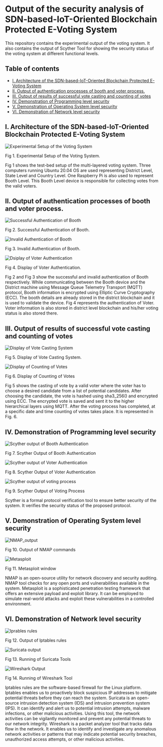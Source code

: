 # Output of the security analysis of SDN-based-IoT-Oriented Blockchain Protected E-Voting System

This repository contains the experimental output of the voting system. It also contains the output of Scyther Tool for showing the security status of the voting system at different functional levels.

## Table of contents
- [I. Architecture of the SDN-based-IoT-Oriented Blockchain Protected E-Voting System](#i-architecture-of-the-sdn-based-iot-oriented-blockchain-protected-e-voting-system)
- [II. Output of authentication processes of booth and voter process.](#ii-output-of-authentication-processes-of-booth-and-voter-process)
- [III. Output of results of successful vote casting and counting of votes](#iii-output-of-results-of-successful-vote-casting-and-counting-of-votes)
- [IV. Demonstration of Programming level security](#iv-demonstration-of-programming-level-security)
- [V. Demonstration of Operating System level security](#v-demonstration-of-operating-system-level-security)
- [VI. Demonstration of Network level security](#vi-demonstration-of-network-level-security)

## I. Architecture of the SDN-based-IoT-Oriented Blockchain Protected E-Voting System

![Experimental Setup of the Voting System](https://github.com/Indrason/SDN-based-IoT-Oriented-Blockchain-based-E-Voting-System/assets/26199016/e051704c-7d55-4ba7-8eab-87379e48435a)

Fig 1. Experimental Setup of the Voting System.

Fig 1 shows the test-bed setup of the multi-layered voting system. Three computers running Ubuntu 20.04 OS are used representing District Level, State Level and Country Level. One Raspberry Pi is also used to represent Booth Level. This Booth Level device is responsible for collecting votes from the valid voters.

## II. Output of authentication processes of booth and voter process.

![Successful Authentication of Booth](https://github.com/Indrason/SDN-based-IoT-Oriented-Blockchain-based-E-Voting-System/assets/26199016/f2f4f048-1bfa-4696-a324-7e11a1b491cd)

Fig 2. Successful Authentication of Booth.

![Invalid Authentication of Booth](https://github.com/Indrason/SDN-based-IoT-Oriented-Blockchain-based-E-Voting-System/assets/26199016/b527a68c-3e6f-486e-b7bf-8ce32d2d1933)

Fig 3. Invalid Authentication of Booth.

![Dsiplay of Voter Authentication](https://github.com/Indrason/SDN-based-IoT-Oriented-Blockchain-based-E-Voting-System/assets/26199016/2c8a9bbe-d20b-47d1-82fe-c6cebe81d52c)

Fig 4. Display of Voter Authentication.

Fig 2 and Fig 3 show the successful and invalid authentication of Booth respectively. While communicating between the Booth device and the District machine using Message Queue Telemetry Transport (MQTT) protocol, Booth information is encrypted using Elliptic Curve Cryptography (ECC). The booth details are already stored in the district blockchain and it is used to validate the device. Fig 4 represents the authentication of Voter. Voter information is also stored in district level blockchain and his/her voting status is also stored there.

## III. Output of results of successful vote casting and counting of votes

![Display of Vote Casting System](https://github.com/Indrason/SDN-based-IoT-Oriented-Blockchain-based-E-Voting-System/assets/26199016/a81146a5-8216-4608-9aab-4ab7ca132f6f)

Fig 5. Display of Vote Casting System.

![Display of Counting of Votes](https://github.com/Indrason/SDN-based-IoT-Oriented-Blockchain-based-E-Voting-System/assets/26199016/1b00b4dc-874b-4180-a11c-cb4b78b7130e)

Fig 6. Display of Counting of Votes

Fig 5 shows the casting of vote by a valid voter where the voter has to choose a desired candidate from a list of potential candidates. After choosing the candidate, the vote is hashed using sha3_256() and encrypted using ECC. The encrypted vote is saved and sent it to the higher hierarchical layers using MQTT. After the voting process has completed, at a specific date and time counting of votes takes place. It is represented in Fig. 6.

## IV. Demonstration of Programming level security

![Scyther output of Booth Authentication](https://github.com/Indrason/SDN-based-IoT-Oriented-Blockchain-based-E-Voting-System/assets/26199016/adbb429b-483c-4308-95d1-9547af5880c1)

Fig 7. Scyther Output of Booth Authentication

![Scyther output of Voter Authentication](https://github.com/Indrason/SDN-based-IoT-Oriented-Blockchain-based-E-Voting-System/assets/26199016/b2301f1e-59ec-4e5d-9e9d-9c8e1ecd3e0f)

Fig 8. Scyther Output of Voter Authentication

![Scyther output of voting process](https://github.com/Indrason/SDN-based-IoT-Oriented-Blockchain-based-E-Voting-System/assets/26199016/f59c6cba-5a54-4e0b-a1f6-669291b13a04)

Fig 9. Scyther Output of Voting Process

Scyther is a formal protocol verification tool to ensure better security of the system. It verifies the security status of the proposed protocol.

## V. Demonstration of Operating System level security

![NMAP_output](https://github.com/Indrason/SDN-based-IoT-Oriented-Blockchain-based-E-Voting-System/assets/26199016/d94e7b19-b666-4835-b471-9147fdad5edc)

Fig 10. Output of NMAP commands

![Metasploit](https://github.com/Indrason/SDN-based-IoT-Oriented-Blockchain-based-E-Voting-System/assets/26199016/5bdd68f0-8943-45d4-8a47-48f748af82a2)

Fig 11. Metasploit window

NMAP is an open-source utility for network discovery and security auditing. NMAP tool checks for any open ports and vulnerabilities available in the system. Metasploit is a sophisticated penetration testing framework that offers an extensive payload and exploit library. It can be employed to simulate real-world attacks and exploit these vulnerabilities in a controlled environment.

## VI. Demonstration of Network level security

![Iprables rules](https://github.com/Indrason/SDN-based-IoT-Oriented-Blockchain-based-E-Voting-System/assets/26199016/9191fe5d-9f80-44d6-b628-036578a645ef)

Fig 12. Output of Iptables rules

![Suricata output](https://github.com/Indrason/SDN-based-IoT-Oriented-Blockchain-based-E-Voting-System/assets/26199016/03a04f6a-9e56-4db5-aa6a-2e66dda4c107)

Fig 13. Running of Suricata Tools

![Wireshark Output](https://github.com/Indrason/SDN-based-IoT-Oriented-Blockchain-based-E-Voting-System/assets/26199016/39e504ca-8e4a-4329-a37a-5e9f3c529465)

Fig 14. Running of Wireshark Tool

Iptables rules are the software-based firewall for the Linux platform. Iptables enables us to proactively block suspicious IP addresses to mitigate potential threats before they can reach the system. Suricata is an open-source intrusion detection system (IDS) and intrusion prevention system (IPS). It can identify and alert us to potential intrusion attempts, malware infections, or other malicious activities. Using this tool, the network activities can be vigilantly monitored and prevent any potential threats to our network integrity. Wireshark is a packet analyzer tool that tracks data flow in the network. It enables us to identify and investigate any anomalous network activities or patterns that may indicate potential security breaches, unauthorized access attempts, or other malicious activities. 
